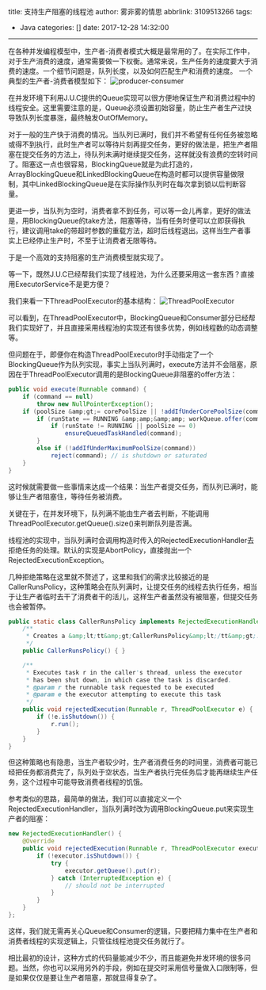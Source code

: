 title: 支持生产阻塞的线程池
author: 雾非雾的情思
abbrlink: 3109513266
tags:
  - Java
categories: []
date: 2017-12-28 14:32:00
---
在各种并发编程模型中，生产者-消费者模式大概是最常用的了。在实际工作中，对于生产消费的速度，通常需要做一下权衡。通常来说，生产任务的速度要大于消费的速度。一个细节问题是，队列长度，以及如何匹配生产和消费的速度。
一个典型的生产者-消费者模型如下：
![producer-consumer](http://file.mspring.org/d38e11ca783ad58ef6754f3ac77e6178.png)

在并发环境下利用J.U.C提供的Queue实现可以很方便地保证生产和消费过程中的线程安全。这里需要注意的是，Queue必须设置初始容量，防止生产者生产过快导致队列长度暴涨，最终触发OutOfMemory。

对于一般的生产快于消费的情况。当队列已满时，我们并不希望有任何任务被忽略或得不到执行，此时生产者可以等待片刻再提交任务，更好的做法是，把生产者阻塞在提交任务的方法上，待队列未满时继续提交任务，这样就没有浪费的空转时间了。阻塞这一点也很容易，BlockingQueue就是为此打造的，ArrayBlockingQueue和LinkedBlockingQueue在构造时都可以提供容量做限制，其中LinkedBlockingQueue是在实际操作队列时在每次拿到锁以后判断容量。

更进一步，当队列为空时，消费者拿不到任务，可以等一会儿再拿，更好的做法是，用BlockingQueue的take方法，阻塞等待，当有任务时便可以立即获得执行，建议调用take的带超时参数的重载方法，超时后线程退出。这样当生产者事实上已经停止生产时，不至于让消费者无限等待。

于是一个高效的支持阻塞的生产消费模型就实现了。

等一下，既然J.U.C已经帮我们实现了线程池，为什么还要采用这一套东西？直接用ExecutorService不是更方便？

我们来看一下ThreadPoolExecutor的基本结构：
![ThreadPoolExecutor](http://file.mspring.org/5385fed13a96419e1f370f7cdb1dfa69.png)

可以看到，在ThreadPoolExecutor中，BlockingQueue和Consumer部分已经帮我们实现好了，并且直接采用线程池的实现还有很多优势，例如线程数的动态调整等。

但问题在于，即便你在构造ThreadPoolExecutor时手动指定了一个BlockingQueue作为队列实现，事实上当队列满时，execute方法并不会阻塞，原因在于ThreadPoolExecutor调用的是BlockingQueue非阻塞的offer方法：
```Java
public void execute(Runnable command) {
    if (command == null)
        throw new NullPointerException();
    if (poolSize &amp;gt;= corePoolSize || !addIfUnderCorePoolSize(command)) {
        if (runState == RUNNING &amp;amp;&amp;amp; workQueue.offer(command)) {
            if (runState != RUNNING || poolSize == 0)
                ensureQueuedTaskHandled(command);
        }
        else if (!addIfUnderMaximumPoolSize(command))
            reject(command); // is shutdown or saturated
    }
}
```

这时候就需要做一些事情来达成一个结果：当生产者提交任务，而队列已满时，能够让生产者阻塞住，等待任务被消费。

关键在于，在并发环境下，队列满不能由生产者去判断，不能调用ThreadPoolExecutor.getQueue().size()来判断队列是否满。

线程池的实现中，当队列满时会调用构造时传入的RejectedExecutionHandler去拒绝任务的处理。默认的实现是AbortPolicy，直接抛出一个RejectedExecutionException。

几种拒绝策略在这里就不赘述了，这里和我们的需求比较接近的是CallerRunsPolicy，这种策略会在队列满时，让提交任务的线程去执行任务，相当于让生产者临时去干了消费者干的活儿，这样生产者虽然没有被阻塞，但提交任务也会被暂停。

```Java
public static class CallerRunsPolicy implements RejectedExecutionHandler {
    /**
     * Creates a &amp;lt;tt&amp;gt;CallerRunsPolicy&amp;lt;/tt&amp;gt;.
     */
    public CallerRunsPolicy() { }

    /**
     * Executes task r in the caller's thread, unless the executor
     * has been shut down, in which case the task is discarded.
     * @param r the runnable task requested to be executed
     * @param e the executor attempting to execute this task
     */
    public void rejectedExecution(Runnable r, ThreadPoolExecutor e) {
        if (!e.isShutdown()) {
            r.run();
        }
    }
}
```

但这种策略也有隐患，当生产者较少时，生产者消费任务的时间里，消费者可能已经把任务都消费完了，队列处于空状态，当生产者执行完任务后才能再继续生产任务，这个过程中可能导致消费者线程的饥饿。

参考类似的思路，最简单的做法，我们可以直接定义一个RejectedExecutionHandler，当队列满时改为调用BlockingQueue.put来实现生产者的阻塞：

```Java
new RejectedExecutionHandler() {
	@Override
	public void rejectedExecution(Runnable r, ThreadPoolExecutor executor) {
		if (!executor.isShutdown()) {
			try {
				executor.getQueue().put(r);
			} catch (InterruptedException e) {
				// should not be interrupted
			}
		}
	}
};
```

这样，我们就无需再关心Queue和Consumer的逻辑，只要把精力集中在生产者和消费者线程的实现逻辑上，只管往线程池提交任务就行了。

相比最初的设计，这种方式的代码量能减少不少，而且能避免并发环境的很多问题。当然，你也可以采用另外的手段，例如在提交时采用信号量做入口限制等，但是如果仅仅是要让生产者阻塞，那就显得复杂了。